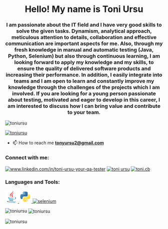<h1 align="center">Hello! My name is Toni Ursu</h1>
<h3 align="center">I am passionate about the IT field and I have very good skills to solve the given tasks. Dynamism, analytical approach, meticulous attention to details, collaboration and effective communication are important aspects for me. Also, through my fresh knowledge in manual and automatic testing (Java, Python, Selenium) but also through continuous learning, I am looking forward to apply my knowledge and my skills, to ensure the quality of delivered software products and increasing their performance. In addition, I easily integrate into teams and I am open to learn and constantly improve my knowledge through the challenges of the projects which I am involved. If you are looking for a young person passionate about testing, motivated and eager to develop in this career, I am interested to discuss how I can bring value and contribute to your team.</h3>

<p align="left"> <img src="https://komarev.com/ghpvc/?username=toniursu&label=Profile%20views&color=0e75b6&style=flat" alt="toniursu" /> </p>

<p align="left"> <a href="https://github.com/ryo-ma/github-profile-trophy"><img src="https://github-profile-trophy.vercel.app/?username=toniursu" alt="toniursu" /></a> </p>

- 📫 How to reach me **tonyursu2@gmail.com**

<h3 align="left">Connect with me:</h3>
<p align="left">
<a href="https://linkedin.com/in/www.linkedin.com/in/toni-ursu-your-qa-tester" target="blank"><img align="center" src="https://raw.githubusercontent.com/rahuldkjain/github-profile-readme-generator/master/src/images/icons/Social/linked-in-alt.svg" alt="www.linkedin.com/in/toni-ursu-your-qa-tester" height="30" width="40" /></a>
<a href="https://fb.com/toni ursu" target="blank"><img align="center" src="https://raw.githubusercontent.com/rahuldkjain/github-profile-readme-generator/master/src/images/icons/Social/facebook.svg" alt="toni ursu" height="30" width="40" /></a>
<a href="https://instagram.com/toni.cb" target="blank"><img align="center" src="https://raw.githubusercontent.com/rahuldkjain/github-profile-readme-generator/master/src/images/icons/Social/instagram.svg" alt="toni.cb" height="30" width="40" /></a>
</p>

<h3 align="left">Languages and Tools:</h3>
<p align="left"> <a href="https://www.java.com" target="_blank" rel="noreferrer"> <img src="https://raw.githubusercontent.com/devicons/devicon/master/icons/java/java-original.svg" alt="java" width="40" height="40"/> </a> <a href="https://www.python.org" target="_blank" rel="noreferrer"> <img src="https://raw.githubusercontent.com/devicons/devicon/master/icons/python/python-original.svg" alt="python" width="40" height="40"/> </a> <a href="https://www.selenium.dev" target="_blank" rel="noreferrer"> <img src="https://raw.githubusercontent.com/detain/svg-logos/780f25886640cef088af994181646db2f6b1a3f8/svg/selenium-logo.svg" alt="selenium" width="40" height="40"/> </a> </p>

<p><img align="left" src="https://github-readme-stats.vercel.app/api/top-langs?username=toniursu&show_icons=true&locale=en&layout=compact" alt="toniursu" /></p>

<p>&nbsp;<img align="center" src="https://github-readme-stats.vercel.app/api?username=toniursu&show_icons=true&locale=en" alt="toniursu" /></p>

<p><img align="center" src="https://github-readme-streak-stats.herokuapp.com/?user=toniursu&" alt="toniursu" /></p>
